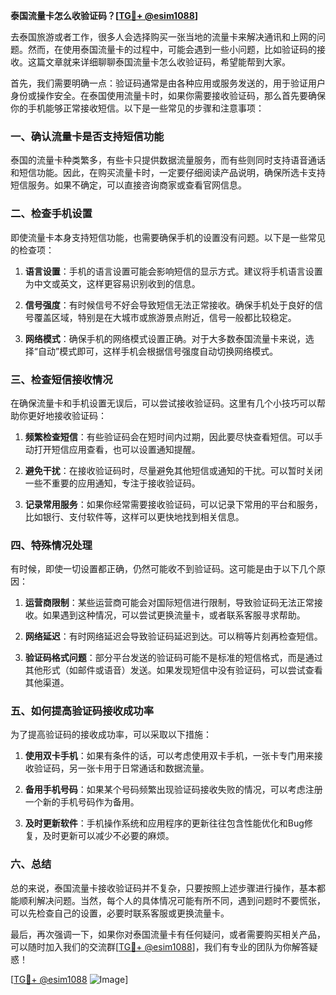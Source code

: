 **泰国流量卡怎么收验证码？[[TG💪+ @esim1088](https://t.me/s/esim1088)]**

去泰国旅游或者工作，很多人会选择购买一张当地的流量卡来解决通讯和上网的问题。然而，在使用泰国流量卡的过程中，可能会遇到一些小问题，比如验证码的接收。这篇文章就来详细聊聊泰国流量卡怎么收验证码，希望能帮到大家。

首先，我们需要明确一点：验证码通常是由各种应用或服务发送的，用于验证用户身份或操作安全。在泰国使用流量卡时，如果你需要接收验证码，那么首先要确保你的手机能够正常接收短信。以下是一些常见的步骤和注意事项：

### 一、确认流量卡是否支持短信功能

泰国的流量卡种类繁多，有些卡只提供数据流量服务，而有些则同时支持语音通话和短信功能。因此，在购买流量卡时，一定要仔细阅读产品说明，确保所选卡支持短信服务。如果不确定，可以直接咨询商家或查看官网信息。

### 二、检查手机设置

即使流量卡本身支持短信功能，也需要确保手机的设置没有问题。以下是一些常见的检查项：

1. **语言设置**：手机的语言设置可能会影响短信的显示方式。建议将手机语言设置为中文或英文，这样更容易识别收到的信息。
   
2. **信号强度**：有时候信号不好会导致短信无法正常接收。确保手机处于良好的信号覆盖区域，特别是在大城市或旅游景点附近，信号一般都比较稳定。

3. **网络模式**：确保手机的网络模式设置正确。对于大多数泰国流量卡来说，选择“自动”模式即可，这样手机会根据信号强度自动切换网络模式。

### 三、检查短信接收情况

在确保流量卡和手机设置无误后，可以尝试接收验证码。这里有几个小技巧可以帮助你更好地接收验证码：

1. **频繁检查短信**：有些验证码会在短时间内过期，因此要尽快查看短信。可以手动打开短信应用查看，也可以设置通知提醒。

2. **避免干扰**：在接收验证码时，尽量避免其他短信或通知的干扰。可以暂时关闭一些不重要的应用通知，专注于接收验证码。

3. **记录常用服务**：如果你经常需要接收验证码，可以记录下常用的平台和服务，比如银行、支付软件等，这样可以更快地找到相关信息。

### 四、特殊情况处理

有时候，即使一切设置都正确，仍然可能收不到验证码。这可能是由于以下几个原因：

1. **运营商限制**：某些运营商可能会对国际短信进行限制，导致验证码无法正常接收。如果遇到这种情况，可以尝试更换流量卡，或者联系客服寻求帮助。

2. **网络延迟**：有时网络延迟会导致验证码延迟到达。可以稍等片刻再检查短信。

3. **验证码格式问题**：部分平台发送的验证码可能不是标准的短信格式，而是通过其他形式（如邮件或语音）发送。如果发现短信中没有验证码，可以尝试查看其他渠道。

### 五、如何提高验证码接收成功率

为了提高验证码的接收成功率，可以采取以下措施：

1. **使用双卡手机**：如果有条件的话，可以考虑使用双卡手机，一张卡专门用来接收验证码，另一张卡用于日常通话和数据流量。

2. **备用手机号码**：如果某个号码频繁出现验证码接收失败的情况，可以考虑注册一个新的手机号码作为备用。

3. **及时更新软件**：手机操作系统和应用程序的更新往往包含性能优化和Bug修复，及时更新可以减少不必要的麻烦。

### 六、总结

总的来说，泰国流量卡接收验证码并不复杂，只要按照上述步骤进行操作，基本都能顺利解决问题。当然，每个人的具体情况可能有所不同，遇到问题时不要慌张，可以先检查自己的设置，必要时联系客服或更换流量卡。

最后，再次强调一下，如果你对泰国流量卡有任何疑问，或者需要购买相关产品，可以随时加入我们的交流群[[TG💪+ @esim1088](https://t.me/s/esim1088)]，我们有专业的团队为你解答疑惑！

[[TG💪+ @esim1088](https://t.me/s/esim1088) ![Image](https://i.postimg.cc/4NQfJmqS/Snipaste-2025-05-13-00-14-12.png)]